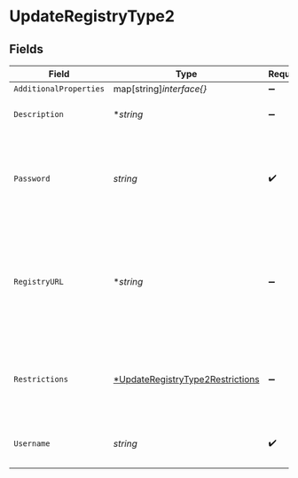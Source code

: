 # UpdateRegistryType2


## Fields

| Field                                                                                          | Type                                                                                           | Required                                                                                       | Description                                                                                    | Example                                                                                        |
| ---------------------------------------------------------------------------------------------- | ---------------------------------------------------------------------------------------------- | ---------------------------------------------------------------------------------------------- | ---------------------------------------------------------------------------------------------- | ---------------------------------------------------------------------------------------------- |
| `AdditionalProperties`                                                                         | map[string]*interface{}*                                                                       | :heavy_minus_sign:                                                                             | N/A                                                                                            |                                                                                                |
| `Description`                                                                                  | **string*                                                                                      | :heavy_minus_sign:                                                                             | Description of the credentials.                                                                | This is a set of saved credentials.                                                            |
| `Password`                                                                                     | *string*                                                                                       | :heavy_check_mark:                                                                             | Password, Personal Access Token, or API key for the container registry.                        | password1234                                                                                   |
| `RegistryURL`                                                                                  | **string*                                                                                      | :heavy_minus_sign:                                                                             | Custom url for the container registry. Only usable (and required) when `provider` is `custom`. | https://example.com                                                                            |
| `Restrictions`                                                                                 | [*UpdateRegistryType2Restrictions](../../models/shared/updateregistrytype2restrictions.md)     | :heavy_minus_sign:                                                                             | Data about whether the credentials are restricted to certain projects.                         |                                                                                                |
| `Username`                                                                                     | *string*                                                                                       | :heavy_check_mark:                                                                             | Username for the container registry.                                                           | test-user                                                                                      |